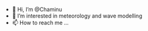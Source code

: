 - 👋 Hi, I’m @Chaminu
- 👀 I’m interested in meteorology and wave modelling
- 📫 How to reach me ...

<!---
Chaminu/Chaminu is a ✨ special ✨ repository because its `README.md` (this file) appears on your GitHub profile.
You can click the Preview link to take a look at your changes.
--->
